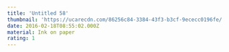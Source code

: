```yaml
---
title: 'Untitled 58'
thumbnail: 'https://ucarecdn.com/86256c84-3384-43f3-b3cf-9ececc0196fe/'
date: 2016-02-18T08:55:02.000Z
material: Ink on paper
rating: 1
---
```

